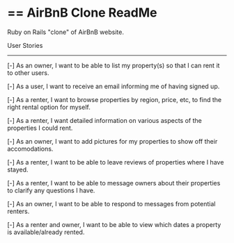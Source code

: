 == AirBnB Clone ReadMe
=============================

Ruby on Rails "clone" of AirBnB website.


User Stories
_____________________


[-] As an owner, I want to be able to list my property(s) so that I can rent it to other users.

[-] As a user, I want to receive an email informing me of having signed up.

[-] As a renter, I want to browse properties by region, price, etc, to find the right rental option for myself.

[-] As a renter, I want detailed information on various aspects of the properties I could rent.

[-] As an owner, I want to add pictures for my properties to show off their accomodations.

[-] As a renter, I want to be able to leave reviews of properties where I have stayed.

[-] As a renter, I want to be able to message owners about their properties to clarify any questions I have.

[-] As an owner, I want to be able to respond to messages from potential renters.

[-] As a renter and owner, I want to be able to view which dates a property is available/already rented.
